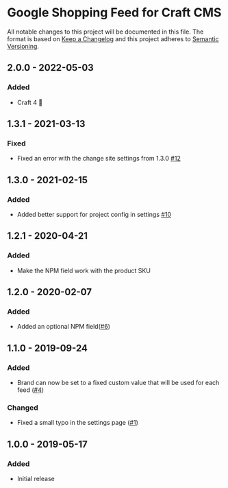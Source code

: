 # Google Shopping Feed for Craft CMS

All notable changes to this project will be documented in this file.
The format is based on [Keep a Changelog](http://keepachangelog.com/) and this project adheres to [Semantic Versioning](http://semver.org/).


## 2.0.0 - 2022-05-03
### Added
- Craft 4 🚀


## 1.3.1 - 2021-03-13
### Fixed
- Fixed an error with the change site settings from 1.3.0 [#12](https://github.com/studioespresso/craft-google-shopping-feed/issues/12)


## 1.3.0 - 2021-02-15
### Added
- Added better support for project config in settings [#10](https://github.com/studioespresso/craft-google-shopping-feed/issues/10)

## 1.2.1 - 2020-04-21
### Added
- Make the NPM field work with the product SKU

## 1.2.0 - 2020-02-07
### Added
- Added an optional NPM field([#6](https://github.com/studioespresso/craft-google-shopping-feed/issues/6))

## 1.1.0 - 2019-09-24
### Added
- Brand can now be set to a fixed custom value that will be used for each feed ([#4](https://github.com/studioespresso/craft-google-shopping-feed/issues/4))

### Changed
- Fixed a small typo in the settings page ([#1](https://github.com/studioespresso/craft-google-shopping-feed/pull/1))

## 1.0.0 - 2019-05-17
### Added
- Initial release

